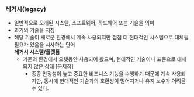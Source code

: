 ### 레거시(legacy)
- 일반적으로 오래된 시스템, 소프트웨어, 하드웨어 또는 기술을 의미
- 과거의 기술을 지칭
- 해당 기술이 새로운 환경에서 계속 사용되지만 점점 더 현대적인 시스템으로 대체될 필요가 있음을 시사하는 단어<br>
  **레거시 시스템/플랫폼**
  - 기존의 환경에서 오랫동안 사용되어 왔으며, 현대적인 기술이나 표준으로 대체되지 않은 상태
    [문제점]
    - 종종 안정성이 높고 중요한 비즈니스 기능을 수행하기 때문에 계속 사용되지만, 동시에 현대적인 기술과의 호환성이 떨어지거나 유지 보수가 어려울 수 있다.
